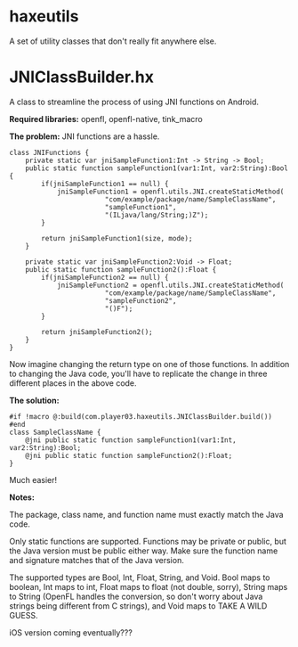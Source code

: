 haxeutils
=========

A set of utility classes that don't really fit anywhere else.

JNIClassBuilder.hx
==================

A class to streamline the process of using JNI functions on Android.

**Required libraries:** openfl, openfl-native, tink_macro

**The problem:** JNI functions are a hassle.

    class JNIFunctions {
		private static var jniSampleFunction1:Int -> String -> Bool;
		public static function sampleFunction1(var1:Int, var2:String):Bool {
			if(jniSampleFunction1 == null) {
				jniSampleFunction1 = openfl.utils.JNI.createStaticMethod(
							"com/example/package/name/SampleClassName",
							"sampleFunction1",
							"(ILjava/lang/String;)Z");
			}
			
			return jniSampleFunction1(size, mode);
		}
		
		private static var jniSampleFunction2:Void -> Float;
		public static function sampleFunction2():Float {
			if(jniSampleFunction2 == null) {
				jniSampleFunction2 = openfl.utils.JNI.createStaticMethod(
							"com/example/package/name/SampleClassName",
							"sampleFunction2",
							"()F");
			}
			
			return jniSampleFunction2();
		}
	}

Now imagine changing the return type on one of those functions. In addition to
changing the Java code, you'll have to replicate the change in three different
places in the above code.

**The solution:**

    #if !macro @:build(com.player03.haxeutils.JNIClassBuilder.build()) #end
    class SampleClassName {
        @jni public static function sampleFunction1(var1:Int, var2:String):Bool;
        @jni public static function sampleFunction2():Float;
    }

Much easier!

**Notes:**

The package, class name, and function name must exactly match the Java code.

Only static functions are supported. Functions may be private or public, but the
Java version must be public either way. Make sure the function name and signature
matches that of the Java version.

The supported types are Bool, Int, Float, String, and Void. Bool maps to boolean,
Int maps to int, Float maps to float (not double, sorry), String maps to String
(OpenFL handles the conversion, so don't worry about Java strings being different
from C strings), and Void maps to TAKE A WILD GUESS.

iOS version coming eventually???

